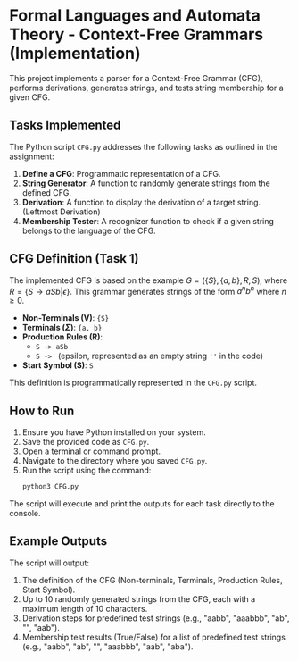 # Formal Languages and Automata Theory - Context-Free Grammars (Implementation)

This project implements a parser for a Context-Free Grammar (CFG), performs derivations, generates strings, and tests string membership for a given CFG. 

## Tasks Implemented

The Python script `CFG.py` addresses the following tasks as outlined in the assignment:

1.  **Define a CFG**: Programmatic representation of a CFG. 
2.  **String Generator**: A function to randomly generate strings from the defined CFG. 
3.  **Derivation**: A function to display the derivation of a target string. (Leftmost Derivation)
4.  **Membership Tester**: A recognizer function to check if a given string belongs to the language of the CFG. 

## CFG Definition (Task 1)

The implemented CFG is based on the example $G = (\{S\}, \{a, b\}, R, S)$, where $R = \{S \rightarrow aSb | \epsilon\}$.  This grammar generates strings of the form $a^n b^n$ where $n \ge 0$. 

* **Non-Terminals (V)**: `{S}`
* **Terminals ($\Sigma$)**: `{a, b}`
* **Production Rules (R)**:
    * `S -> aSb`
    * `S -> ` (epsilon, represented as an empty string `''` in the code)
* **Start Symbol (S)**: `S`

This definition is programmatically represented in the `CFG.py` script.

## How to Run

1.  Ensure you have Python installed on your system.
2.  Save the provided code as `CFG.py`.
3.  Open a terminal or command prompt.
4.  Navigate to the directory where you saved `CFG.py`.
5.  Run the script using the command:
    ```bash
    python3 CFG.py
    ```

The script will execute and print the outputs for each task directly to the console.

## Example Outputs

The script will output:
1.  The definition of the CFG (Non-terminals, Terminals, Production Rules, Start Symbol).
2.  Up to 10 randomly generated strings from the CFG, each with a maximum length of 10 characters. 
3.  Derivation steps for predefined test strings (e.g., "aabb", "aaabbb", "ab", "", "aab").
4.  Membership test results (True/False) for a list of predefined test strings (e.g., "aabb", "ab", "", "aaabbb", "aab", "aba").



